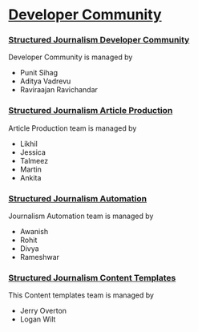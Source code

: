 # [Developer Community](https://ad1tyav.github.io/jekyll-testing/)

### [Structured Journalism Developer Community](https://github.dxc.com/AppliedAICoEGarages/structured-journalism-developer-community)

Developer Community is managed by
* Punit Sihag
* Aditya Vadrevu
* Raviraajan Ravichandar


### [Structured Journalism Article Production](https://github.dxc.com/AppliedAICoEGarages/structured-journalism-article-production)

Article Production team is managed by

* Likhil
* Jessica
* Talmeez
* Martin
* Ankita

### [Structured Journalism Automation](https://github.dxc.com/AppliedAICoEGarages/structured-journalism-automation)

Journalism Automation team is managed by

* Awanish
* Rohit
* Divya
* Rameshwar

### [Structured Journalism Content Templates](https://github.dxc.com/AppliedAICoEGarages/structured-journalism-content-templates)

This Content templates team is managed by 
* Jerry Overton
* Logan Wilt
